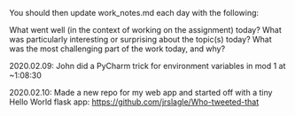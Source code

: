 You should then update work_notes.md each day with the following:

What went well (in the context of working on the assignment) today?
What was particularly interesting or surprising about the topic(s) today?
What was the most challenging part of the work today, and why?

2020.02.09:
John did a PyCharm trick for environment variables in mod 1 at ~1:08:30

2020.02.10:
Made a new repo for my web app and started off with a tiny Hello World flask app:
https://github.com/jrslagle/Who-tweeted-that
